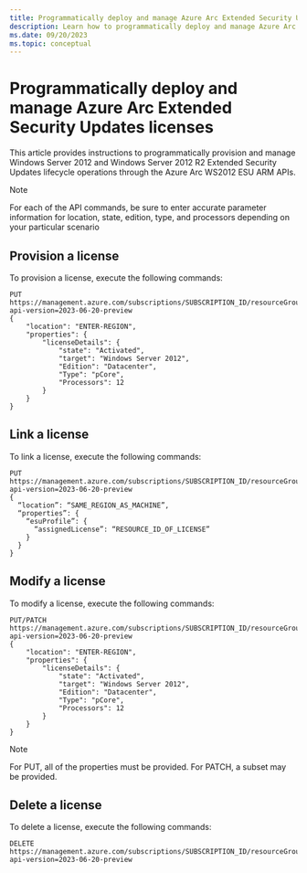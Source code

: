 ```yaml
---
title: Programmatically deploy and manage Azure Arc Extended Security Updates licenses
description: Learn how to programmatically deploy and manage Azure Arc Extended Security Updates licenses for Windows Server 2012.
ms.date: 09/20/2023
ms.topic: conceptual
---
```


# Programmatically deploy and manage Azure Arc Extended Security Updates licenses

This article provides instructions to programmatically provision and manage Windows Server 2012 and Windows Server 2012 R2 Extended Security Updates lifecycle operations through the Azure Arc WS2012 ESU ARM APIs.

> [!NOTE]
> For each of the API commands, be sure to enter accurate parameter information for location, state, edition, type, and processors depending on your particular scenario
> 
## Provision a license

To provision a license, execute the following commands:

```
PUT  
https://management.azure.com/subscriptions/SUBSCRIPTION_ID/resourceGroups/RESOURCE_GROUP_NAME/providers/Microsoft.HybridCompute/licenses/LICENSE_NAME?api-version=2023-06-20-preview 
{  
    "location": "ENTER-REGION",  
    "properties": {  
        "licenseDetails": {  
            "state": "Activated",  
            "target": "Windows Server 2012",  
            "Edition": "Datacenter",  
            "Type": "pCore",  
            "Processors": 12  
        }  
    }  
}
```

## Link a license

To link a license, execute the following commands:

```
PUT  
https://management.azure.com/subscriptions/SUBSCRIPTION_ID/resourceGroups/RESOURCE_GROUP_NAME/providers/Microsoft.HybridCompute/machines/MACHINE_NAME/licenseProfiles/default?api-version=2023-06-20-preview 
{ 
  “location”: “SAME_REGION_AS_MACHINE”, 
  “properties”: { 
    “esuProfile”: { 
      “assignedLicense”: “RESOURCE_ID_OF_LICENSE” 
    } 
  } 
}
```

## Modify a license

To modify a license, execute the following commands:

```
PUT/PATCH 
https://management.azure.com/subscriptions/SUBSCRIPTION_ID/resourceGroups/RESOURCE_GROUP_NAME/providers/Microsoft.HybridCompute/licenses/LICENSE_NAME?api-version=2023-06-20-preview 
{  
    "location": "ENTER-REGION",  
    "properties": {  
        "licenseDetails": {  
            "state": "Activated",  
            "target": "Windows Server 2012",  
            "Edition": "Datacenter",  
            "Type": "pCore",  
            "Processors": 12  
        }  
    }  
}
```

> [!NOTE]
> For PUT, all of the properties must be provided. For PATCH, a subset may be provided. 
> 

## Delete a license

To delete a license, execute the following commands:

```
DELETE  
https://management.azure.com/subscriptions/SUBSCRIPTION_ID/resourceGroups/RESOURCE_GROUP_NAME/providers/Microsoft.HybridCompute/licenses/LICENSE_NAME?api-version=2023-06-20-preview
```
